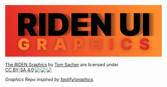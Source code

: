 <div align="center">
  <img alt="RIDEN Header" src="https://github.com/ridenui/graphics/raw/HEAD/repo-header-graphics.png" width="650" height="auto"/>
</div>

<p xmlns:cc="http://creativecommons.org/ns#" xmlns:dct="http://purl.org/dc/terms/"><a property="dct:title" rel="cc:attributionURL" href="https://github.com/ridenui/graphics">The RIDEN Graphics</a> by <a rel="cc:attributionURL dct:creator" property="cc:attributionName" href="https://github.com/dunklesToast">Tom Sacher</a> are licensed under <a href="http://creativecommons.org/licenses/by-sa/4.0/?ref=chooser-v1" target="_blank" rel="license noopener noreferrer" style="display:inline-block;">CC BY-SA 4.0<img style="height:22px!important;margin-left:3px;vertical-align:text-bottom;" src="https://mirrors.creativecommons.org/presskit/icons/cc.svg?ref=chooser-v1"><img style="height:22px!important;margin-left:3px;vertical-align:text-bottom;" src="https://mirrors.creativecommons.org/presskit/icons/by.svg?ref=chooser-v1"><img style="height:22px!important;margin-left:3px;vertical-align:text-bottom;" src="https://mirrors.creativecommons.org/presskit/icons/sa.svg?ref=chooser-v1"></a></p>

_Graphics Repo inspired by [fastify/graphics](https://github.com/fastify/graphics)._
